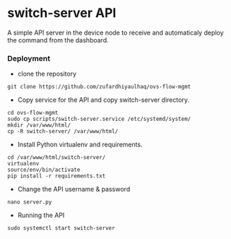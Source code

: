 switch-server API
=================

A simple API server in the device node to receive and automaticaly deploy the command from the dashboard.

### Deployment
- clone the repository
```
git clone https://github.com/zufardhiyaulhaq/ovs-flow-mgmt
```
- Copy service for the API and copy switch-server directory.
```
cd ovs-flow-mgmt
sudo cp scripts/switch-server.service /etc/systemd/system/
mkdir /var/www/html/
cp -R switch-server/ /var/www/html/
```
- Install Python virtualenv and requirements.
```
cd /var/www/html/switch-server/
virtualenv
source/env/bin/activate
pip install -r requirements.txt
```
- Change the API username & password
```
nano server.py
```
- Running the API
```
sudo systemctl start switch-server
```
